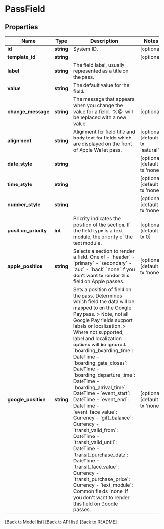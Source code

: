 # PassField

## Properties
Name | Type | Description | Notes
------------ | ------------- | ------------- | -------------
**id** | **string** | System ID. | [optional] 
**template_id** | **string** |  | [optional] 
**label** | **string** | The field label, usually represented as a title on the pass. | 
**value** | **string** | The default value for the field. | 
**change_message** | **string** | The message that appears when you change the value for a field. &#x60;%@&#x60; will be replaced with a new value. | [optional] 
**alignment** | **string** | Alignment for field title and body text for fields which are displayed on the front of Apple Wallet pass. | [optional] [default to 'natural']
**date_style** | **string** |  | [optional] [default to 'none']
**time_style** | **string** |  | [optional] [default to 'none']
**number_style** | **string** |  | [optional] [default to 'none']
**position_priority** | **int** | Priority indicates the position of the section.  If the field type is a text module, the priority of the text module. | [optional] [default to 0]
**apple_position** | **string** | Selects a section to render a field. One of - &#x60;header&#x60; - &#x60;primary&#x60; - &#x60;secondary&#x60; - &#x60;aux&#x60; - &#x60;back&#x60;  &#x60;none&#x60; if you don&#x27;t want to render this field on Apple passes. | [optional] [default to 'none']
**google_position** | **string** | Sets a position of field on the pass.  Determines which field the data will be mapped to on the Google Pay pass.  &gt; Note, not all Google Pay fields support labels or localization. &gt; Where not supported, label and localization options will be ignored.   - &#x60;boarding_boarding_time&#x60;: DateTime  - &#x60;boarding_gate_closes&#x60;: DateTime  - &#x60;boarding_departure_time&#x60;: DateTime  - &#x60;boarding_arrival_time&#x60;: DateTime  - &#x60;event_start&#x60;: DateTime  - &#x60;event_end&#x60;: DateTime  - &#x60;event_face_value&#x60;: Currency  - &#x60;gift_balance&#x60;: Currency  - &#x60;transit_valid_from&#x60;: DateTime  - &#x60;transit_valid_until&#x60;: DateTime  - &#x60;transit_purchase_date&#x60;: DateTime  - &#x60;transit_face_value&#x60;: Currency  - &#x60;transit_purchase_price&#x60;: Currency  - &#x60;text_module&#x60;: Common fields   &#x60;none&#x60; if you don&#x27;t want to render this field on Google passes. | [optional] [default to 'none']

[[Back to Model list]](../../README.md#documentation-for-models) [[Back to API list]](../../README.md#documentation-for-api-endpoints) [[Back to README]](../../README.md)

